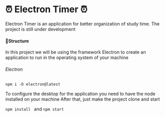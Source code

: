 # ⏰ Electron Timer ⏰
Electron Timer is an application for better organization of study time. The project is still under development


#### 🔧Structure
In this project we will be using the framework Electron to create an application to run in the operating system of your machine

###### Electron
``` npm i -D electron@latest ```

To configure the desktop for the application you need to have the node installed on your machine
After that, just make the project clone and start

```npm install ```
and
``` npm start ```
